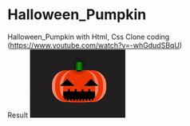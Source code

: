# Halloween_Pumpkin
 Halloween_Pumpkin with Html, Css
 Clone coding (https://www.youtube.com/watch?v=-whGdudSBqU)
 </br>
 Result 
![video](https://github.com/truthgarnet/Halloween_Pumpkin/blob/main/Halloween_Pumpkin.gif)
 

